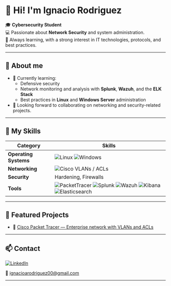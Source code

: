 # 👋 Hi! I'm Ignacio Rodriguez

🎓 **Cybersecurity Student**  
💻 Passionate about **Network Security** and system administration.  
🚀 Always learning, with a strong interest in IT technologies, protocols, and best practices.

---

## 🔷 About me

- 🌱 Currently learning:
  - Defensive security
  - Network monitoring and analysis with **Splunk**, **Wazuh**, and the **ELK Stack**
  - Best practices in **Linux** and **Windows Server** administration
- 🤝 Looking forward to collaborating on networking and security-related projects.


---

## 🧰 My Skills

| Category           | Skills                                |
|--------------------|---------------------------------------|
| **Operating Systems** | ![Linux](https://img.shields.io/badge/-Linux-yellow?logo=linux) ![Windows](https://img.shields.io/badge/-Windows-blue?logo=windows) |
| **Networking**       | ![Cisco](https://img.shields.io/badge/-Cisco-blue?logo=cisco) VLANs / ACLs |
| **Security**         | Hardening, Firewalls |
| **Tools**            | ![PacketTracer](https://img.shields.io/badge/-PacketTracer-blue) ![Splunk](https://img.shields.io/badge/-Splunk-black) ![Wazuh](https://img.shields.io/badge/-Wazuh-blue) ![Kibana](https://img.shields.io/badge/-Kibana-005571?logo=kibana) ![Elasticsearch](https://img.shields.io/badge/-Elasticsearch-005571?logo=elasticsearch) |



---

## 🌟 Featured Projects

- 🔷 [Cisco Packet Tracer — Enterprise network with VLANs and ACLs](https://github.com/irodriguez00/cisco-packet-tracer-vlan-acl)

---

## 📫 Contact

[![LinkedIn](https://img.shields.io/badge/LinkedIn-0A66C2?style=for-the-badge&logo=linkedin&logoColor=white)](https://www.linkedin.com/in/ignacio-rodriguez00/)

📧 ignacioarodriguez00@gmail.com

---

